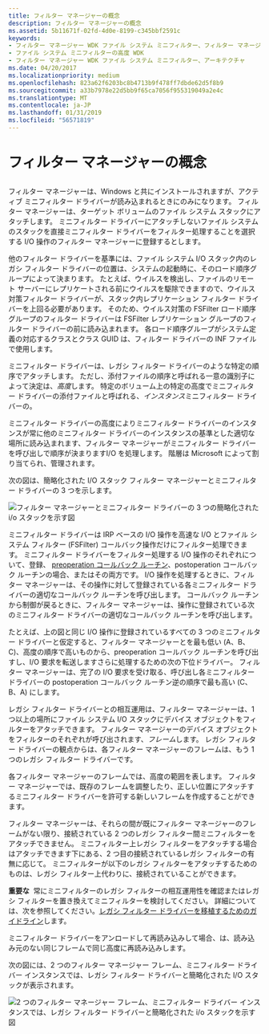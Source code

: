 ```yaml
---
title: フィルター マネージャーの概念
description: フィルター マネージャーの概念
ms.assetid: 5b11671f-02fd-4d0e-8199-c345bbf2591c
keywords:
- フィルター マネージャー WDK ファイル システム ミニフィルター、フィルター マネージャーについて
- ファイル システム ミニフィルターの高度 WDK
- フィルター マネージャー WDK ファイル システム ミニフィルター、アーキテクチャ
ms.date: 04/20/2017
ms.localizationpriority: medium
ms.openlocfilehash: 823a62f6203bc8b4713b9f478ff7dbde62d5f8b9
ms.sourcegitcommit: a33b7978e22d5bb9f65ca7056f955319049a2e4c
ms.translationtype: MT
ms.contentlocale: ja-JP
ms.lasthandoff: 01/31/2019
ms.locfileid: "56571819"
---
```

# <a name="filter-manager-concepts"></a>フィルター マネージャーの概念


## <span id="ddk_returning_status_from_a_minifilter_driverentry_routine_if"></span><span id="DDK_RETURNING_STATUS_FROM_A_MINIFILTER_DRIVERENTRY_ROUTINE_IF"></span>


フィルター マネージャーは、Windows と共にインストールされますが、アクティブ ミニフィルター ドライバーが読み込まれるときにのみになります。 フィルター マネージャーは、ターゲット ボリュームのファイル システム スタックにアタッチします。 ミニフィルター ドライバーにアタッチしないファイル システムのスタックを直接ミニフィルター ドライバーをフィルター処理することを選択する I/O 操作のフィルター マネージャーに登録するとします。

他のフィルター ドライバーを基準には、ファイル システム I/O スタック内のレガシ フィルター ドライバーの位置は、システムの起動時に、そのロード順序グループによって決まります。 たとえば、ウイルスを検出し、ファイルのリモート サーバーにレプリケートされる前にウイルスを駆除できますので、ウイルス対策フィルター ドライバーが、スタック内レプリケーション フィルター ドライバーを上回る必要があります。 そのため、ウイルス対策の FSFilter ロード順序グループのフィルター ドライバーは FSFilter レプリケーション グループのフィルター ドライバーの前に読み込まれます。 各ロード順序グループがシステム定義の対応するクラスとクラス GUID は、フィルター ドライバーの INF ファイルで使用します。

ミニフィルター ドライバーは、レガシ フィルター ドライバーのような特定の順序でアタッチします。 ただし、添付ファイルの順序と呼ばれる一意の識別子によって決定は、*高度*します。 特定のボリューム上の特定の高度でミニフィルター ドライバーの添付ファイルと呼ばれる、*インスタンス*ミニフィルター ドライバーの。

ミニフィルター ドライバーの高度によりミニフィルター ドライバーのインスタンスが常に他のミニフィルター ドライバーのインスタンスの基準とした適切な場所に読み込まれます、フィルター マネージャーがミニフィルター ドライバーを呼び出しで順序が決まりますI/O を処理します。 階層は Microsoft によって割り当てられ、管理されます。

次の図は、簡略化された I/O スタック フィルター マネージャーとミニフィルター ドライバーの 3 つを示します。

![フィルター マネージャーとミニフィルター ドライバーの 3 つの簡略化された i/o スタックを示す図](images/filter-manager-architecture-1.gif)

ミニフィルター ドライバーは IRP ベースの I/O 操作を高速な I/O とファイル システム フィルター (FSFilter) コールバック操作だけにフィルター処理できます。 ミニフィルター ドライバーをフィルター処理する I/O 操作のそれぞれについて、登録、 [preoperation コールバック ルーチン](writing-preoperation-and-postoperation-callback-routines.md)、postoperation コールバック ルーチンの場合、またはその両方です。 I/O 操作を処理するときに、フィルター マネージャーは、その操作に対して登録されている各ミニフィルター ドライバーの適切なコールバック ルーチンを呼び出します。 コールバック ルーチンから制御が戻るときに、フィルター マネージャーは、操作に登録されている次のミニフィルター ドライバーの適切なコールバック ルーチンを呼び出します。

たとえば、上の図と同じ I/O 操作に登録されているすべての 3 つのミニフィルター ドライバーと仮定すると、フィルター マネージャーとを最も低い (A、B、C)、高度の順序で高いものから、preoperation コールバック ルーチンを呼び出すし、I/O 要求を転送しますさらに処理するための次の下位ドライバー。 フィルター マネージャーは、完了の I/O 要求を受け取る、呼び出し各ミニフィルター ドライバーの postoperation コールバック ルーチン逆の順序で最も高い (C、B、A) にします。

レガシ フィルター ドライバーとの相互運用は、フィルター マネージャーは、1 つ以上の場所にファイル システム I/O スタックにデバイス オブジェクトをフィルターをアタッチできます。 フィルター マネージャーのデバイス オブジェクトをフィルターのそれぞれが呼び出されます、*フレーム*します。 レガシ フィルター ドライバーの観点からは、各フィルター マネージャーのフレームは、もう 1 つのレガシ フィルター ドライバーです。

各フィルター マネージャーのフレームでは、高度の範囲を表します。 フィルター マネージャーでは、既存のフレームを調整したり、正しい位置にアタッチするミニフィルター ドライバーを許可する新しいフレームを作成することができます。

フィルター マネージャーは、それらの間が既にフィルター マネージャーのフレームがない限り、接続されている 2 つのレガシ フィルター間ミニフィルターをアタッチできません。 ミニフィルター上レガシ フィルターをアタッチする場合はアタッチできます下にある、2 つ目の接続されているレガシ フィルターの有無に応じて。 ミニフィルターが以下のレガシ フィルターをアタッチするためのものは、レガシ フィルター上代わりに、接続されていることができます。

**重要な**  常にミニフィルターのレガシ フィルターの相互運用性を確認またはレガシ フィルターを置き換えてミニフィルターを検討してください。 詳細については、次を参照してください。[レガシ フィルター ドライバーを移植するためのガイドライン](guidelines-for-porting-legacy-filter-drivers.md)します。

 

ミニフィルター ドライバーをアンロードして再読み込みして場合、は、読み込み元のない同じフレームで同じ高度に再読み込みします。

次の図には、2 つのフィルター マネージャー フレーム、ミニフィルター ドライバー インスタンスでは、レガシ フィルター ドライバーと簡略化された I/O スタックが表示されます。

![2 つのフィルター マネージャー フレーム、ミニフィルター ドライバー インスタンスでは、レガシ フィルター ドライバーと簡略化された i/o スタックを示す図](images/filter-manager-architecture-2.gif)

 

 




